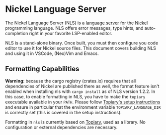 # Nickel Language Server

The Nickel Language Server (NLS) is a [language
server](https://en.wikipedia.org/wiki/Language_Server_Protocol) for the
[Nickel](https://www.nickel-lang.org/) programming language. NLS offers error
messages, type hints, and auto-completion right in your favorite LSP-enabled
editor.

NLS is a stand-alone binary. Once built, you must then configure you code editor
to use it for Nickel source files. This document covers building NLS and using
it in VSCode, (Neo)Vim and Emacs.

## Formatting Capabilities

**Warning**: because the cargo registry (crates.io) requires that all
dependencies of Nickel are published there as well, the format feature isn't
enabled when installing nls with `cargo install` as of NLS version 1.2.2. In
this case, to enable formatting in NLS, you have to make the `topiary`
executable available in your `PATH`. Please follow [Topiary's setup
instructions](https://github.com/tweag/topiary#installing) and ensure in
particular that the environment variable `TOPIARY_LANGUAGE_DIR` is correctly set
(this is covered in the setup instructions).

Formatting in `nls` is currently based on
[Topiary](https://github.com/tweag/topiary), used as a library. No configuration
or external dependencies are necessary.
